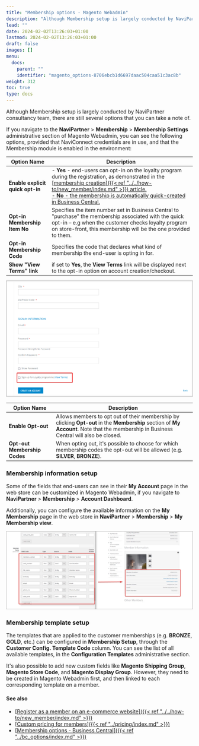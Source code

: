 ```yaml
---
title: "Membership options - Magento Webadmin"
description: "Although Membership setup is largely conducted by NaviPartner consultant team, there are still several options that you can take a note of."
lead: ""
date: 2024-02-02T13:26:03+01:00
lastmod: 2024-02-02T13:26:03+01:00
draft: false
images: []
menu:
  docs:
    parent: ""
    identifier: "magento_options-8706ebcb1d6697daac504caa51c3ac8b"
weight: 312
toc: true
type: docs
---
```


Although Membership setup is largely conducted by NaviPartner consultancy team, there are still several options that you can take a note of.

If you navigate to the **NaviPartner** > **Membership** > **Membership Settings** administrative section of Magento Webadmin, you can see the following options, provided that NaviConnect credentials are in use, and that the Membership module is enabled in the environment: 

| Option Name      | Description |
| ----------- | ----------- | 
| **Enable explicit quick opt-in** | - **Yes** - end-users can opt-in on the loyalty program during the registration, as demonstrated in the [<ins>membership creation<ins>]({{< ref "../../how-to/new_member/index.md" >}}) article. </br> - **No** - the membership is automatically quick-created in Business Central. |
| **Opt-in Membership Item No** | Specifies the item number set in Business Central to "purchase" the membership associated with the quick opt-in – e.g when the customer checks loyalty program on store-front, this membership will be the one provided to them. |
| **Opt-in Membership Code** | Specifies the code that declares what kind of membership the end-user is opting in for. |  
| **Show "View Terms" link** | if set to **Yes**, the **View Terms** link will be displayed next to the opt-in option on account creation/checkout. |

   ![view_terms](Images/view_terms.PNG)  

| Option Name      | Description |
| ----------- | ----------- | 
| **Enable Opt-out** | Allows members to opt out of their membership by clicking **Opt-out** in the **Membership** section of **My Account**. Note that the membership in Business Central will also be closed. |
| **Opt-out Membership Codes** | When opting out, it's possible to choose for which membership codes the opt-out will be allowed (e.g. **SILVER**, **BRONZE**). |

### Membership information setup

Some of the fields that end-users can see in their **My Account** page in the web store can be customized in Magento Webadmin, if you navigate to **NaviPartner** > **Membership** > **Account Dashboard**. 

Additionally, you can configure the available information on the **My Membership**  page in the web store in **NaviPartner** > **Membership** > **My Membership view**.

![membership_information_setup](Images/membership_information_setup.PNG)


### Membership template setup

The templates that are applied to the customer memberships (e.g. **BRONZE**, **GOLD**, etc.) can be configured in **Membership Setup**, through the **Customer Config. Template Code** column. You can see the list of all available templates, in the **Configuration Templates** administrative section.

It's also possible to add new custom fields like **Magento Shipping Group**, **Magento Store Code**, and **Magento Display Group**. However, they need to be created in Magento Webadmin first, and then linked to each corresponding template on a member. 

#### See also

- [<ins>Register as a member on an e-commerce website<ins>]({{< ref "../../how-to/new_member/index.md" >}})
- [<ins>Custom pricing for members<ins>]({{< ref "../pricing/index.md" >}})
- [<ins>Membership options - Business Central<ins>]({{< ref "../bc_options/index.md" >}})